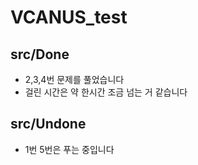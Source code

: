 # VCANUS_test

## src/Done


- 2,3,4번 문제를 풀었습니다
- 걸린 시간은 약 한시간 조금 넘는 거 같습니다

## src/Undone

- 1번 5번은 푸는 중입니다
